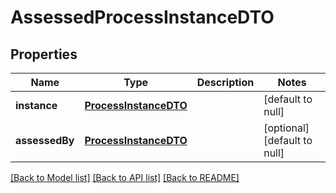 # AssessedProcessInstanceDTO
## Properties

| Name | Type | Description | Notes |
|------------ | ------------- | ------------- | -------------|
| **instance** | [**ProcessInstanceDTO**](ProcessInstanceDTO.md) |  | [default to null] |
| **assessedBy** | [**ProcessInstanceDTO**](ProcessInstanceDTO.md) |  | [optional] [default to null] |

[[Back to Model list]](../README.md#documentation-for-models) [[Back to API list]](../README.md#documentation-for-api-endpoints) [[Back to README]](../README.md)

